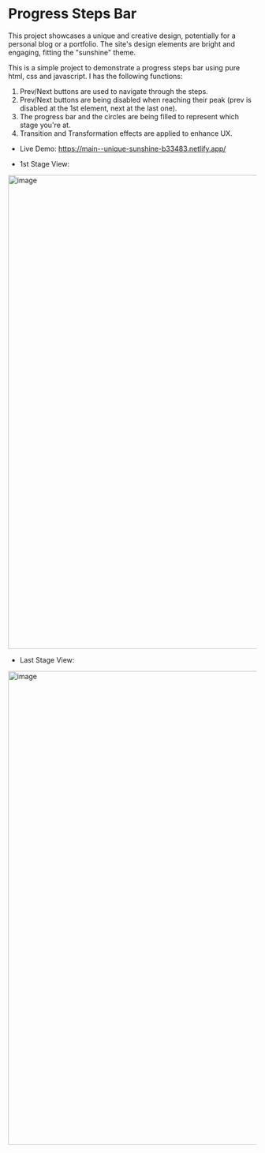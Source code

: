 # Progress Steps Bar
This project showcases a unique and creative design, potentially for a personal blog or a portfolio. The site's design elements are bright and engaging, fitting the "sunshine" theme.

This is a simple project to demonstrate a progress steps bar using pure html, css and javascript. I has the following functions:
1. Prev/Next buttons are used to navigate through the steps.
2. Prev/Next buttons are being disabled when reaching their peak (prev is disabled at the 1st element, next at the last one).
3. The progress bar and the circles are being filled to represent which stage you're at.
4. Transition and Transformation effects are applied to enhance UX.

- Live Demo: https://main--unique-sunshine-b33483.netlify.app/

- 1st Stage View:
<img width="960" alt="image" src="https://github.com/AbdullahNjoum98/Progress-Steps-Bar/assets/56254725/db71ac03-9e69-4894-9c82-3f926a51a3b1">

- Last Stage View:
<img width="960" alt="image" src="https://github.com/AbdullahNjoum98/Progress-Steps-Bar/assets/56254725/c3e04b51-37db-4810-9c5f-ad2402050202">

